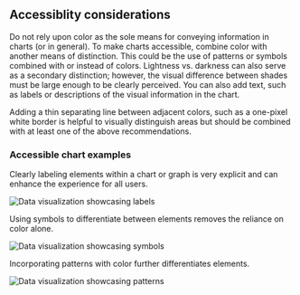 ## Accessiblity considerations

Do not rely upon color as the sole means for conveying information in charts (or in general). To make charts accessible, combine color with another means of distinction. This could be the use of patterns or symbols combined with or instead of colors. Lightness vs. darkness can also serve as a secondary distinction; however, the visual difference between shades must be large enough to be clearly perceived. You can also add text, such as labels or descriptions of the visual information in the chart.

Adding a thin separating line between adjacent colors, such as a one-pixel white border is helpful to visually distinguish areas but should be combined with at least one of the above recommendations.

### Accessible chart examples

Clearly labeling elements within a chart or graph is very explicit and can enhance the experience for all users.

![Data visualization showcasing labels](/assets/patterns/data-visualization/color-usage/data-visualization-ally-label.png)

Using symbols to differentiate between elements removes the reliance on color alone.

![Data visualization showcasing symbols](/assets/patterns/data-visualization/color-usage/data-visualization-ally-symbol.png)

Incorporating patterns with color further differentiates elements.

![Data visualization showcasing patterns](/assets/patterns/data-visualization/color-usage/data-visualization-ally-pattern.png)